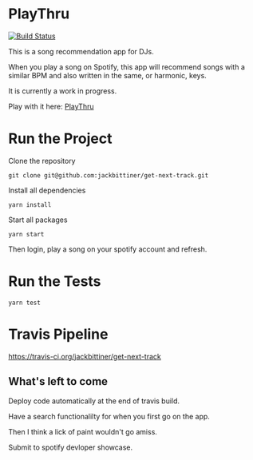 # PlayThru

[![Build Status](https://travis-ci.org/jackbittiner/play-thru.svg?branch=master)](https://travis-ci.org/jackbittiner/play-thru)

This is a song recommendation app for DJs.

When you play a song on Spotify, this app will recommend songs with a similar BPM and also written in the same, or harmonic, keys.

It is currently a work in progress.

Play with it here: [PlayThru](https://play-thru.herokuapp.com/)

# Run the Project

Clone the repository

```
git clone git@github.com:jackbittiner/get-next-track.git
```

Install all dependencies

```
yarn install
```

Start all packages

```
yarn start
```

Then login, play a song on your spotify account and refresh.

# Run the Tests

```
yarn test
```
# Travis Pipeline

https://travis-ci.org/jackbittiner/get-next-track

## What's left to come

Deploy code automatically at the end of travis build.

Have a search functionalilty for when you first go on the app.

Then I think a lick of paint wouldn't go amiss.

Submit to spotify devloper showcase.

